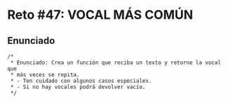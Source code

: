 # Reto #47: VOCAL MÁS COMÚN

## Enunciado

```
/*
 * Enunciado: Crea un función que reciba un texto y retorne la vocal que
 * más veces se repita.
 * - Ten cuidado con algunos casos especiales.
 * - Si no hay vocales podrá devolver vacío. 
 */
```